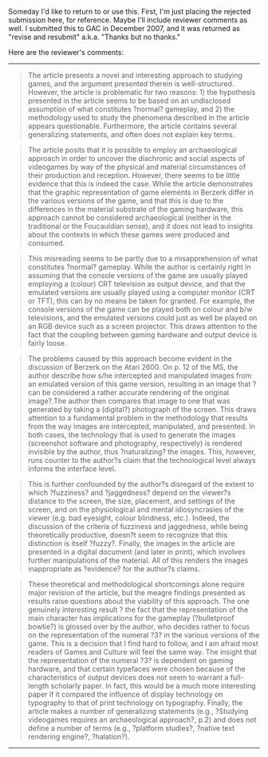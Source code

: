 Someday I'd like to return to or use this. First, I'm just placing the rejected submission here, for reference. Maybe I'll include reviewer comments as well. I submitted this to GAC in December 2007, and it was returned as "revise and resubmit" a.k.a. "Thanks but no thanks."

Here are the reviewer's comments:

-------------

> The article presents a novel and interesting approach to studying games, and the argument presented therein is well-structured. However, the article is problematic for two reasons: 1) the hypothesis presented in the article seems to be based on an undisclosed assumption of what constitutes ?normal? gameplay, and 2) the methodology used to study the phenomena described in the article appears questionable. Furthermore, the article contains several generalizing statements, and often does not explain key terms. 

> The article posits that it is possible to employ an archaeological approach in order to uncover the diachronic and social aspects of videogames by way of the physical and material circumstances of their production and reception. However, there seems to be little evidence that this is indeed the case. While the article demonstrates that the graphic representation of game elements in Berzerk differ in the various versions of the game, and that this is due to the differences in the material substrate of the gaming hardware, this approach cannot be considered archaeological (neither in the traditional or the Foucauldian sense), and it does not lead to insights about the contexts in which these games were produced and consumed. 

> This misreading seems to be partly due to a misapprehension of what constitutes ?normal? gameplay. While the author is certainly right in assuming that the console versions of the game are usually played employing a (colour) CRT television as output device, and that the emulated versions are usually played using a computer monitor (CRT or TFT), this can by no means be taken for granted. For example, the console versions of the game can be played both on colour and b/w televisions, and the emulated versions could just as well be played on an RGB device such as a screen projector. This draws attention to the fact that the coupling between gaming hardware and output device is fairly loose. 

> The problems caused by this approach become evident in the discussion of Berzerk on the Atari 2600. On p. 12 of the MS, the author describe how s/he intercepted and manipulated images from an emulated version of this game version, resulting in an image that ?can be considered a rather accurate rendering of the original image?.The author then compares that image to one that was generated by taking a (digital?) photograph of the screen. This draws attention to a fundamental problem in the methodology that results from the way images are intercepted, manipulated, and presented. In both cases, the technology that is used to generate the images (screenshot software and photography, respectively) is rendered invisible by the author, thus ?naturalizing? the images. This, however, runs counter to the author?s claim that the technological level always informs the interface level. 

> This is further confounded by the author?s disregard of the extent to which ?fuzziness? and ?jaggedness? depend on the viewer?s distance to the screen, the size, placement, and settings of the screen, and on the physiological and mental idiosyncrasies of the viewer (e.g. bad eyesight, colour blindness, etc.). Indeed, the discussion of the criteria of fuzziness and jaggedness, while being theoretically productive, doesn?t seem to recognize that this distinction is itself ?fuzzy?. Finally, the images in the article are presented in a digital document (and later in print), which involves further manipulations of the material. All of this renders the images inappropriate as ?evidence? for the author?s claims. 

> These theoretical and methodological shortcomings alone require major revision of the article, but the meagre findings presented as results raise questions about the viability of this approach. The one genuinely interesting result ? the fact that the representation of the main character has implications for the gameplay (?bulletproof bowtie?) is glossed over by the author, who decides rather to focus on the representation of the numeral ?3? in the various versions of the game. This is a decision that I find hard to follow, and I am afraid most readers of Games and Culture will feel the same way. The insight that the representation of the numeral ?3? is dependent on gaming hardware, and that certain typefaces were chosen because of the characteristics of output devices does not seem to warrant a full-length scholarly paper. In fact, this would be a much more interesting paper if it compared the influence of display technology on typography to that of print technology on typography. Finally, the article makes a number of generalizing statements (e.g., ?Studying videogames requires an archaeological approach?, p.2) and does not define a number of terms (e.g., ?platform studies?, ?native text rendering engine?, ?halation?).

--------



